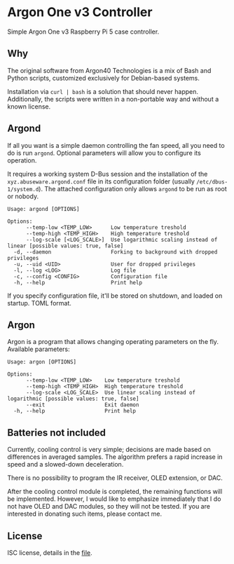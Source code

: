 # Argon One v3 Controller
Simple Argon One v3 Raspberry Pi 5 case controller.

## Why
The original software from Argon40 Technologies is a mix of Bash and Python scripts,
customized exclusively for Debian-based systems.

Installation via `curl | bash` is a solution that should never happen.
Additionally, the scripts were written in a non-portable way and without a known license.

## Argond
If all you want is a simple daemon controlling the fan speed, all you need to do is run `argond`.
Optional parameters will allow you to configure its operation.

It requires a working system D-Bus session and the installation of the `xyz.abuseware.argond.conf`
file in its configuration folder (usually `/etc/dbus-1/system.d`).
The attached configuration only allows `argond` to be run as root or nobody.

```
Usage: argond [OPTIONS]

Options:
      --temp-low <TEMP_LOW>      Low temperature treshold
      --temp-high <TEMP_HIGH>    High temperature treshold
      --log-scale [<LOG_SCALE>]  Use logarithmic scaling instead of linear [possible values: true, false]
  -d, --daemon                   Forking to background with dropped privileges
  -u, --uid <UID>                User for dropped privileges
  -l, --log <LOG>                Log file
  -c, --config <CONFIG>          Configuration file
  -h, --help                     Print help
```

If you specify configuration file, it'll be stored on shutdown, and loaded on startup. TOML format.

## Argon

Argon is a program that allows changing operating parameters on the fly. Available parameters:

```
Usage: argon [OPTIONS]

Options:
      --temp-low <TEMP_LOW>    Low temperature treshold
      --temp-high <TEMP_HIGH>  High temperature treshold
      --log-scale <LOG_SCALE>  Use linear scaling instead of logarithmic [possible values: true, false]
      --exit                   Exit daemon
  -h, --help                   Print help
```

## Batteries not included
Currently, cooling control is very simple; decisions are made based on differences in averaged samples.
The algorithm prefers a rapid increase in speed and a slowed-down deceleration.

There is no possibility to program the IR receiver, OLED extension, or DAC.

After the cooling control module is completed, the remaining functions will be implemented.
However, I would like to emphasize immediately that I do not have OLED and DAC modules,
so they will not be tested. If you are interested in donating such items, please contact me.

## License
ISC license, details in the [file](LICENSE).
